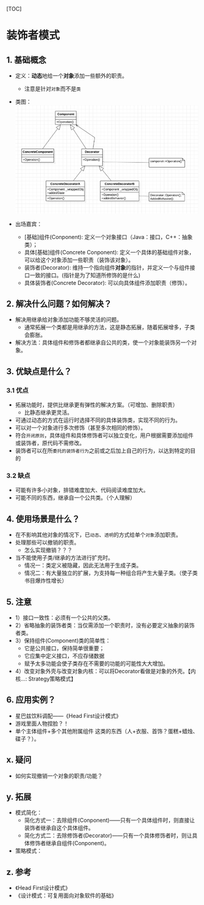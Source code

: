 [TOC]

# 装饰者模式
## 1. 基础概念
* 定义：**动态**地给一个**对象**添加一些额外的职责。
    * 注意是针对`对象`而不是`类`

* 类图：
![类图](./classdiagram.png)

* 出场嘉宾：
    * [基础]组件(Conponent): 定义一个对象接口（Java：接口，C++：抽象类）；
    * 具体[基础]组件(Concrete Conponent): 定义一个具体的基础组件对象，可以给这个对象添加一些职责（装饰该对象）。
    * 装饰者(Decorator): 维持一个指向组件**对象**的指针，并定义一个与组件接口一致的接口。(指针是为了知道所修饰的是什么)
    * 具体装饰者(Concrete Decorator): 可以向具体组件添加职责（修饰）。

## 2. 解决什么问题？如何解决？
* 解决用继承给对象添加功能不够灵活的问题。
    * 通常拓展一个类都是用继承的方法，这是静态拓展，随着拓展增多，子类会膨胀。
* 解决方法：具体组件和修饰者都继承自公共的类，使一个对象能装饰另一个对象。

## 3. 优缺点是什么？
### 3.1 优点
* 拓展功能时，提供比继承更有弹性的解决方案。（可增加、删除职责）
    * 比静态继承更灵活。
* 可通过动态的方式在运行时选择不同的具体装饰类，实现不同的行为。
* 可以对一个对象进行多次修饰（甚至多次相同的修饰）。
* 符合`开闭原则`，具体组件和具体修饰者可以独立变化，用户根据需要添加组件或装饰者，原代码不需修改。
* 装饰者可以在所`委托的装饰者行为`之前或之后加上自己的行为，以达到特定的目的

### 3.2 缺点
* 可能有许多小对象，排错难度加大、代码阅读难度加大。
* 可能不同的东西，继承自一个公共类。（个人理解）

## 4. 使用场景是什么？
* 在不影响其他对象的情况下，已`动态`、`透明`的方式给单个`对象`添加职责。
* 处理那些可以撤销的职责。
    * 怎么实现撤销？？？
* 当不能使用子类/继承的方法进行扩充时。
    * 情况一：类定义被隐藏，因此无法用于生成子类。
    * 情况二：有大量独立的扩展，为支持每一种组合将产生大量子类。（使子类书目爆炸性增长）

## 5. 注意
* 1）接口一致性：必须有一个公共的父类。
* 2）省略抽象的装饰者类：当仅需添加一个职责时，没有必要定义抽象的装饰者类。
* 3）保持组件(Component)类的简单性：
    * 它是公共接口，保持简单很重要；
    * 它应集中定义接口，不应存储数据
    * 赋予太多功能会使子类存在不需要的功能的可能性大大增加。
* 4）改变对象外壳与改变对象内核：可以将Decorator看做是对象的外壳。【内核...: Strategy策略模式】


## 6. 应用实例？
* 星巴兹饮料调配——《Head First设计模式》
* 游戏里面人物捏脸？！
* 单个主体组件+多个其他附属组件 这类的东西（人+衣服、首饰？蛋糕+蜡烛、碟子？）。


## x. 疑问
* 如何实现撤销一个对象的职责/功能？

## y. 拓展
* 模式简化：
    * 简化方式一：去除组件(Conponent)——只有一个具体组件时，则直接让装饰者继承自这个具体组件。
    * 简化方式二：去除修饰者(Decorator)——只有一个具体修饰者时，则让具体修饰者继承自组件(Conponent)。
* 策略模式：

## z. 参考
* 《Head First设计模式》
* 《设计模式：可复用面向对象软件的基础》
